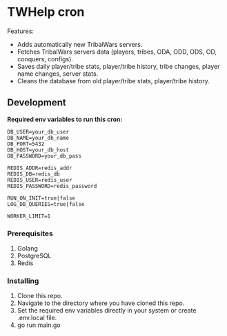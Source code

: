 # TWHelp cron

Features:

- Adds automatically new TribalWars servers.
- Fetches TribalWars servers data (players, tribes, ODA, ODD, ODS, OD, conquers, configs).
- Saves daily player/tribe stats, player/tribe history, tribe changes, player name changes, server stats.
- Cleans the database from old player/tribe stats, player/tribe history.

## Development

**Required env variables to run this cron:**

```
DB_USER=your_db_user
DB_NAME=your_db_name
DB_PORT=5432
DB_HOST=your_db_host
DB_PASSWORD=your_db_pass

REDIS_ADDR=redis_addr
REDIS_DB=redis_db
REDIS_USER=redis_user
REDIS_PASSWORD=redis_password

RUN_ON_INIT=true|false
LOG_DB_QUERIES=true|false

WORKER_LIMIT=1
```

### Prerequisites

1. Golang
2. PostgreSQL
3. Redis

### Installing

1. Clone this repo.
2. Navigate to the directory where you have cloned this repo.
3. Set the required env variables directly in your system or create .env.local file.
4. go run main.go
